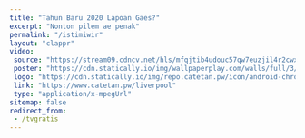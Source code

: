 ```yaml
---
title: "Tahun Baru 2020 Lapoan Gaes?"
excerpt: "Nonton pilem ae penak"
permalink: "/istimiwir"
layout: "clappr"
video:
 source: "https://stream09.cdncv.net/hls/mfqjtib4udouc57qw7euzjil4r2cwxktzelrpu3no,syn7ntmrbwqizrutc5a,zmn7ntmrbwsn2spryiq,.urlset/master.m3u8"
 poster: "https://cdn.statically.io/img/wallpaperplay.com/walls/full/3/5/a/324285.jpg?w=480&quality=80&format=webp"
 logo: "https://cdn.statically.io/img/repo.catetan.pw/icon/android-chrome-512x512.png?w=50"
 link: "https://www.catetan.pw/liverpool"
 type: "application/x-mpegUrl"
sitemap: false
redirect_from:
 - /tvgratis
---
```

